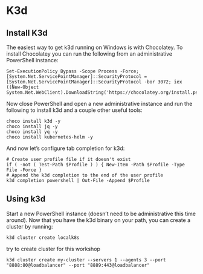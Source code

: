 # K3d

## Install K3d

The easiest way to get k3d running on Windows is with Chocolatey. To install Chocolatey you can run the following from an administrative PowerShell instance:

```shell
Set-ExecutionPolicy Bypass -Scope Process -Force; [System.Net.ServicePointManager]::SecurityProtocol = [System.Net.ServicePointManager]::SecurityProtocol -bor 3072; iex ((New-Object System.Net.WebClient).DownloadString('https://chocolatey.org/install.ps1'))
```

Now close PowerShell and open a new administrative instance and run the following to install k3d and a couple other useful tools:

```shell
choco install k3d -y
choco install jq -y
choco install yq -y
choco install kubernetes-helm -y
```

And now let’s configure tab completion for k3d:

```shell
# Create user profile file if it doesn't exist
if ( -not ( Test-Path $Profile ) ) { New-Item -Path $Profile -Type File -Force }
# Append the k3d completion to the end of the user profile
k3d completion powershell | Out-File -Append $Profile
```

## Using k3d

Start a new PowerShell instance (doesn’t need to be administrative this time around). Now that you have the k3d binary on your path, you can create a cluster by running:

```shell
k3d cluster create localk8s
```

try to create cluster for this workshop

```shell
k3d cluster create my-cluster --servers 1 --agents 3 --port "8888:80@loadbalancer" --port "8889:443@loadbalancer"
```
